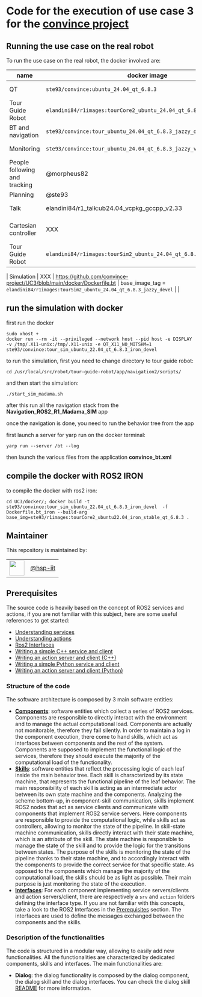 # Code for the execution of use case 3 for the [convince project](https://convince-project.eu)

## Running the use case on the real robot

To run the use case on the real robot, the docker involved are:

 | name | docker image | dockerfile | base image | comments |
| --- | --- | --- | --- |  --- |
| QT | `ste93/convince:ubuntu_24.04_qt_6.8.3` | https://github.com/convince-project/UC3/blob/main/docker/Dockerfile.qt | base_image_tag = `ubuntu:24.04`  | |
| Tour Guide Robot | `elandini84/r1images:tourCore2_ubuntu_24.04_qt_6.8.3_jazzy_devel` | https://github.com/hsp-iit/tour-guide-robot/blob/jazzy/docker_stuff/docker_tourCore/Dockerfile    | base_image = `ste93/convince:ubuntu_24.04_qt_6.8.3` | |
| BT and navigation | `ste93/convince:tour_ubuntu_24.04_qt_6.8.3_jazzy_devel` | https://github.com/convince-project/UC3/blob/main/docker/Dockerfile.bt | base_image_tag = `elandini84/r1images:tourCore2_ubuntu_24.04_qt_6.8.3_jazzy_devel`  | |
| Monitoring | `ste93/convince:tour_ubuntu_24.04_qt_6.8.3_jazzy_verification_devel` | https://github.com/convince-project/UC3/blob/main/docker/Dockerfile.verification | |
| People following and tracking | @morpheus82 | @morpheus82  | | |
| Planning | @ste93 | @ste93 |  |  |
| Talk | elandini84/r1_talk:ub24.04_vcpkg_gccpp_v2.33 | https://github.com/hsp-iit/tour-guide-robot/blob/jazzy/docker_stuff/docker_talk/Dockerfile | base_image = `ubuntu:24.04`  | |
| Cartesian controller | XXX |  https://github.com/hsp-iit/ergocub-cartesian-control/blob/main/Dockerfile |  |  installed on R1 base |
| Tour Guide Robot | `elandini84/r1images:tourSim2_ubuntu_24.04_qt_6.8.3_jazzy_devel` | https://github.com/hsp-iit/tour-guide-robot/blob/jazzy/docker_stuff/docker_sim/Dockerfile    | base_image = `ste93/convince:ubuntu_24.04_qt_6.8.3` | |

| Simulation | XXX |  https://github.com/convince-project/UC3/blob/main/docker/Dockerfile.bt |  base_image_tag = `elandini84/r1images:tourSim2_ubuntu_24.04_qt_6.8.3_jazzy_devel` |  |

## run the simulation with docker

first run the docker 

```
sudo xhost + 
docker run --rm -it --privileged --network host --pid host -e DISPLAY -v /tmp/.X11-unix:/tmp/.X11-unix -e QT_X11_NO_MITSHM=1  ste93/convince:tour_sim_ubuntu_22.04_qt_6.8.3_iron_devel
```


to run the simulation, first you need to change directory to tour guide robot:

```
cd /usr/local/src/robot/tour-guide-robot/app/navigation2/scripts/
```

and then start the simulation:

```
./start_sim_madama.sh
```

after this run all the navigation stack from the **Navigation_ROS2_R1_Madama_SIM** app

once the navigation is done, you need to run the behavior tree from the app

first launch a server for yarp run on the docker terminal:

``` 
yarp run --server /bt --log
```

then launch the various files from the application **convince_bt.xml**

## compile the docker with ROS2 IRON

to compile the docker with ros2 iron:
```
cd UC3/docker/; docker build -t ste93/convince:tour_sim_ubuntu_22.04_qt_6.8.3_iron_devel  -f Dockerfile.bt_iron --build-arg base_img=ste93/r1images:tourCore2_ubuntu22.04_iron_stable_qt_6.8.3 .
```
<!-- 
<div align="center">
  Journal, vol. X, no. y, pp. abc-def, Month Year
</div>



<!-- ## Table of Contents

- [Update](#updates)
<!-- - [Installation](#installation) 
- [running the code](#running-the-code)
- [Reproduce the results](#reproduce-the-paper-results)
- [Run the code with custom data](#run-the-code-with-custom-data-optional)
- [License](#license)
- [Citing this paper](#citing-this-paper)

## Updates


### Execution inside a container (alternative)

look in the specific folders -->
<!-- ## Reproduce the paper results

Before running the experiments, it is suggested to run the following sanity checks to make sure that the environment is properly configure:

```console
<all the instructions required to check that the environent has been configured properly>
```

Instructions for reproducing the experiments:

```console
<all the instructions required to reproduce the results>
```

Adding an example of the expected outcome might be useful.

## Run the code with custom data (optional)

Adding information on the structure of the input data and how it gets processed might be useful.

```console
<all the instructions required to run your code on custom data>
```
-->
<!-- ## License

Information about the license.

:warning: Please read [these](https://github.com/hsp-iit/organization/tree/master/licenses) instructions on how to license HSP code. -->

<!-- ## Citing this paper

```bibtex
@ARTICLE{9568706,
author={Author A, ..., Author Z},
journal={Journal},
title={Title},
year={Year},
volume={X},
number={y},
pages={abc-def},
doi={DOI}
}
``` -->

## Maintainer

This repository is maintained by:

| | |
|:---:|:---:|
| [<img src="assets/image.png" width="40">](https://github.com/hsp-iit) | [@hsp-iit](https://github.com/hsp-iit) |

## Prerequisites
The source code is heavily based on the concept of ROS2 services and actions, if you are not familiar with this subject, here are some useful references to get started:
- [Understanding services](https://docs.ros.org/en/jazzy/Tutorials/Beginner-CLI-Tools/Understanding-ROS2-Services/Understanding-ROS2-Services.html)
- [Understanding actions](https://docs.ros.org/en/jazzy/Tutorials/Beginner-CLI-Tools/Understanding-ROS2-Actions/Understanding-ROS2-Actions.html)
- [Ros2 Interfaces](https://docs.ros.org/en/jazzy/Concepts/Basic/About-Interfaces.html)
- [Writing a simple C++ service and client](https://docs.ros.org/en/jazzy/Tutorials/Beginner-Client-Libraries/Writing-A-Simple-Cpp-Service-And-Client.html)
- [Writing an action server and client (C++)](https://docs.ros.org/en/jazzy/Tutorials/Intermediate/Writing-an-Action-Server-Client/Cpp.html)
- [Writing a simple Python service and client](https://docs.ros.org/en/jazzy/Tutorials/Beginner-Client-Libraries/Writing-A-Simple-Py-Service-And-Client.html)
- [Writing an action server and client (Python)](https://docs.ros.org/en/jazzy/Tutorials/Intermediate/Writing-an-Action-Server-Client/Py.html)

### Structure of the code
The software architecture is composed by 3 main software entities:
- [**Components**](src/components/): software entities which collect a series of ROS2 services. Components are responsible to directly interact with the environment and to manage the actual computational load. Components are actually not monitorable, therefore they fail silently. In order to maintain a log in the component execution, there come to hand skills, which act as interfaces between components and the rest of the system. Components are supposed to implement the functional logic of the services, therefore they should execute the majority of the computational load of the functionality. 
- [**Skills**](src/skills/): software entities that reflect the processing logic of each leaf inside the main behavior tree. Each skill is characterized by its state machine, that represents the functional pipeline of the leaf behavior. The main responsibility of each skill is acting as an intermediate actor between its own state machine and the components. Analyzing the scheme bottom-up, in component-skill communication, skills implement ROS2 nodes that act as service clients and communicate with components that implement ROS2 service servers. Here components are responsible to provide the computational logic, while skills act as controllers, allowing to monitor the state of the pipeline. In skill-state machine communication, skills directly interact with their state machine, which is an attribute of the skill. The state machine is responsible to manage the state of the skill and to provide the logic for the transitions between states. The purpose of the skills is monitoring the state of the pipeline thanks to their state machine, and to accordingly interact with the components to provide the correct service for that specific state. As opposed to the components which manage the majority of the computational load, the skills should be as light as possible. Their main purpose is just monitoring the state of the execution. 
- [**Interfaces**](src/interfaces/): For each component implementing service servers/clients and action servers/client, there are respectively a `srv` and `action` folders defining the interface type. If you are not familiar with this concepts, take a look to the ROS2 Interfaces in the [Prerequisites](#prerequisites) section. The interfaces are used to define the messages exchanged between the components and the skills.

### Description of the functionalities
The code is structured in a modular way, allowing to easily add new functionalities. All the functionalities are characterized by dedicated components, skills and interfaces. The main functionalities are:
- **Dialog**: the dialog functionality is composed by the dialog component, the dialog skill and the dialog interfaces. You can check the dialog skill [README](src/skills/dialog_skill/readme.md) for more information.
